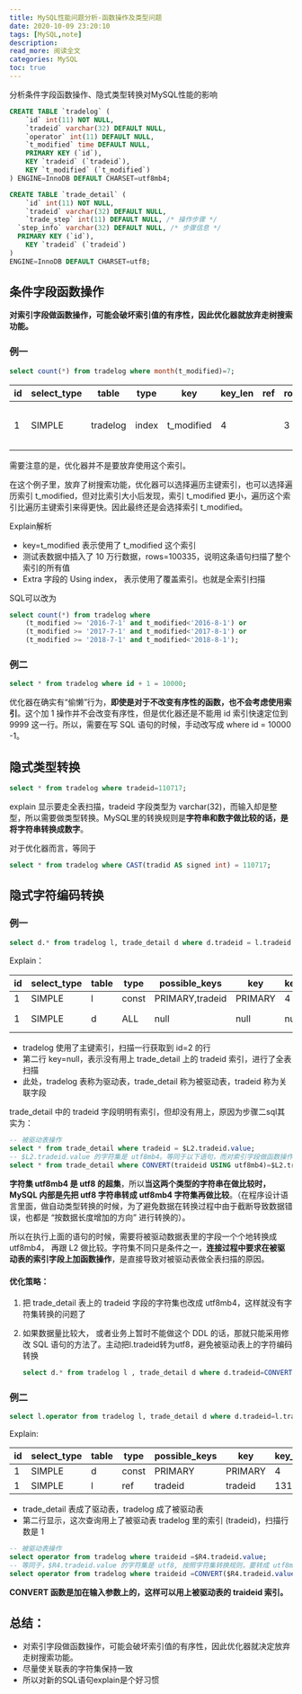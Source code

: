 ```yaml
---
title: MySQL性能问题分析-函数操作及类型问题
date: 2020-10-09 23:20:10
tags: [MySQL,note]
description: 
read_more: 阅读全文
categories: MySQL
toc: true
---
```



分析条件字段函数操作、隐式类型转换对MySQL性能的影响
<!--more-->


```sql
CREATE TABLE `tradelog` (
	`id` int(11) NOT NULL,
	`tradeid` varchar(32) DEFAULT NULL,
	`operator` int(11) DEFAULT NULL, 
	`t_modified` time DEFAULT NULL,
	PRIMARY KEY (`id`),
	KEY `tradeid` (`tradeid`),
	KEY `t_modified` (`t_modified`)
) ENGINE=InnoDB DEFAULT CHARSET=utf8mb4;

CREATE TABLE `trade_detail` (
	`id` int(11) NOT NULL,
	`tradeid` varchar(32) DEFAULT NULL,
	`trade_step` int(11) DEFAULT NULL, /* 操作步骤 */ 
  `step_info` varchar(32) DEFAULT NULL, /* 步骤信息 */ 
  PRIMARY KEY (`id`),
	KEY `tradeid` (`tradeid`)
)
ENGINE=InnoDB DEFAULT CHARSET=utf8;

```

## 条件字段函数操作

**对索引字段做函数操作，可能会破坏索引值的有序性，因此优化器就放弃走树搜索功能。**

### 例一

```sql
select count(*) from tradelog where month(t_modified)=7;
```

| id   | select_type | table    | type  | key        | key_len | ref  | rows | filtered | Extra                    |
| ---- | ----------- | -------- | ----- | ---------- | ------- | ---- | ---- | -------- | ------------------------ |
| 1    | SIMPLE      | tradelog | index | t_modified | 4       |      | 3    | 100      | Using where; Using index |

需要注意的是，优化器并不是要放弃使用这个索引。

在这个例子里，放弃了树搜索功能，优化器可以选择遍历主键索引，也可以选择遍历索引 t_modified，但对比索引大小后发现，索引 t_modified 更小，遍历这个索引比遍历主键索引来得更快。因此最终还是会选择索引 t_modified。

Explain解析

+ key=t_modified 表示使用了 t_modified 这个索引
+ 测试表数据中插入了 10 万行数据，rows=100335，说明这条语句扫描了整个索引的所有值
+ Extra 字段的 Using index， 表示使用了覆盖索引。也就是全索引扫描

SQL可以改为

```sql
select count(*) from tradelog where
	(t_modified >= '2016-7-1' and t_modified<'2016-8-1') or
	(t_modified >= '2017-7-1' and t_modified<'2017-8-1') or
	(t_modified >= '2018-7-1' and t_modified<'2018-8-1');
```

### 例二

```sql
select * from tradelog where id + 1 = 10000;
```

优化器在确实有“偷懒”行为，**即使是对于不改变有序性的函数，也不会考虑使用索引**。这个加 1 操作并不会改变有序性，但是优化器还是不能用 id 索引快速定位到 9999 这一行。所以，需要在写 SQL 语句的时候，手动改写成 where id = 10000 -1。

 

## 隐式类型转换

```sql
select * from tradelog where tradeid=110717;
```

explain 显示要走全表扫描，tradeid 字段类型为 varchar(32)，而输入却是整型，所以需要做类型转换。MySQL里的转换规则是**字符串和数字做比较的话，是将字符串转换成数字**。

对于优化器而言，等同于

```sql
select * from tradelog where CAST(tradid AS signed int) = 110717;
```



## 隐式字符编码转换

### 例一

```sql
select d.* from tradelog l, trade_detail d where d.tradeid = l.tradeid and l.id = 2;
```

Explain：

| id   | select_type | table | type  | possible_keys   | key     | key_len | ref   | rows | filtered | Extra       |
| ---- | ----------- | ----- | ----- | --------------- | ------- | ------- | ----- | ---- | -------- | ----------- |
| 1    | SIMPLE      | l     | const | PRIMARY,tradeid | PRIMARY | 4       | const | 1    | 100.00   |             |
| 1    | SIMPLE      | d     | ALL   | null            | null    | null    | null  | 11   | 100.00   | Using where |

+ tradelog 使用了主键索引，扫描一行获取到 id=2 的行
+ 第二行 key=null，表示没有用上 trade_detail 上的 tradeid 索引，进行了全表扫描
+ 此处，tradelog 表称为驱动表，trade_detail 称为被驱动表，tradeid 称为关联字段

trade_detail 中的 tradeid 字段明明有索引，但却没有用上，原因为步骤二sql其实为：

```sql
-- 被驱动表操作
select * from trade_detail where tradeid = $L2.tradeid.value;
-- $L2.tradeid.value 的字符集是 utf8mb4。等同于以下语句，而对索引字段做函数操作，优化器会放弃走树搜索
select * from trade_detail where CONVERT(traideid USING utf8mb4)=$L2.tradeid.value;
```

**字符集 utf8mb4 是 utf8 的超集**，所以**当这两个类型的字符串在做比较时，MySQL 内部是先把 utf8 字符串转成 utf8mb4 字符集再做比较**。（在程序设计语言里面，做自动类型转换的时候，为了避免数据在转换过程中由于截断导致数据错误，也都是 “按数据长度增加的方向” 进行转换的）。

所以在执行上面的语句的时候，需要将被驱动数据表里的字段一个个地转换成 utf8mb4， 再跟 L2 做比较。字符集不同只是条件之一，**连接过程中要求在被驱动表的索引字段上加函数操作**，是直接导致对被驱动表做全表扫描的原因。

#### 优化策略：

1. 把 trade_detail 表上的 tradeid 字段的字符集也改成 utf8mb4，这样就没有字符集转换的问题了

2. 如果数据量比较大， 或者业务上暂时不能做这个 DDL 的话，那就只能采用修改 SQL 语句的方法了。主动把l.tradeid转为utf8，避免被驱动表上的字符编码转换

   ```sql
   select d.* from tradelog l , trade_detail d where d.tradeid=CONVERT(l.tradeid USING utf8)
   ```


### 例二

```sql
select l.operator from tradelog l, trade_detail d where d.tradeid=l.tradeid and d.id=4;
```

Explain:

| id   | select_type | table | type  | possible_keys | key     | key_len | ref   | rows | filtered | Extra |
| ---- | ----------- | ----- | ----- | ------------- | ------- | ------- | ----- | ---- | -------- | ----- |
| 1    | SIMPLE      | d     | const | PRIMARY       | PRIMARY | 4       | const | 1    | 100.00   |       |
| 1    | SIMPLE      | l     | ref   | tradeid       | tradeid | 131     | const | 1    | 100.00   |       |

+ trade_detail 表成了驱动表，tradelog 成了被驱动表
+ 第二行显示，这次查询用上了被驱动表 tradelog 里的索引 (tradeid)，扫描行数是 1

```sql
-- 被驱动表操作
select operator from tradelog where traideid =$R4.tradeid.value;
-- 等同于，$R4.tradeid.value 的字符集是 utf8, 按照字符集转换规则，要转成 utf8mb4
select operator from tradelog where traideid =CONVERT($R4.tradeid.value USING utf8mb4);
```

**CONVERT 函数是加在输入参数上的，这样可以用上被驱动表的 traideid 索引。**



## 总结：

+ 对索引字段做函数操作，可能会破坏索引值的有序性，因此优化器就决定放弃走树搜索功能。
+ 尽量使关联表的字符集保持一致
+ 所以对新的SQL语句explain是个好习惯